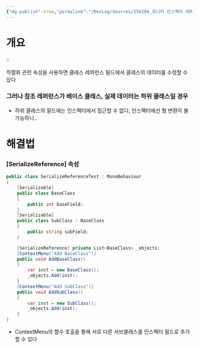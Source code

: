 ```yaml
---
{"dg-publish":true,"permalink":"/DevLog/Sources/250104_유니티 인스펙터 레퍼런스 필드의 하위클래스 데이터를 수정해보자/","noteIcon":"","created":"2025-05-23T02:21:01.000+09:00","updated":"2025-07-20T02:49:56.000+09:00"}
---
```


# 개요

<aside> 💡

직렬화 관련 속성을 사용하면 클래스 레퍼런스 필드에서 클래스의 데이터를 수정할 수 있다

</aside>

### 그러나 참조 레퍼런스가 베이스 클래스, 실제 데이터는 하위 클래스일 경우

- 하위 클래스의 필드에는 인스펙터에서 접근할 수 없다, 인스펙터에선 형 변환이 불가능하니..

# 해결법

### [SerializeReference] 속성

```csharp
public class SerializeReferenceTest : MonoBehaviour
{
    [Serializable]
    public class BaseClass
    {
        public int baseField;
    }
    [Serializable]
    public class SubClass : BaseClass
    {
        public string subField;
    }

    [SerializeReference] private List<BaseClass> _objects;
    [ContextMenu("Add BaseClass")]
    public void AddBaseClass()
    {
        var inst = new BaseClass();
        _objects.Add(inst);
    }
    [ContextMenu("Add SubClass")]
    public void AddSubClass()
    {
        var inst = new SubClass();
        _objects.Add(inst);
    }
}
```

- ContextMenu의 함수 호출을 통해 서로 다른 서브클래스를 인스펙터 필드로 추가할 수 있다